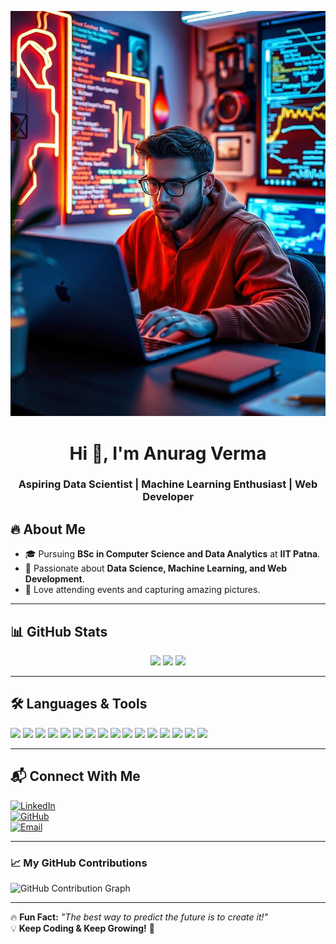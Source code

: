 ![Banner](https://github.com/Anurag9140/Anurag9140/blob/main/banner.png)
<h1 align="center">Hi 👋, I'm Anurag Verma</h1>
<h3 align="center">Aspiring Data Scientist | Machine Learning Enthusiast | Web Developer</h3>



## 🔥 About Me
- 🎓 Pursuing **BSc in Computer Science and Data Analytics** at **IIT Patna**.  
- 🤖 Passionate about **Data Science, Machine Learning, and Web Development**.  
- 📸 Love attending events and capturing amazing pictures.  

---

## 📊 GitHub Stats
<p align="center">
  <img width="48%" src="https://github-readme-stats.vercel.app/api?username=Anurag9140&show_icons=true&theme=dark" />
  <img width="48%" src="https://github-readme-streak-stats.herokuapp.com/?user=Anurag9140&theme=dark" />
  <img width="48%" src="https://github-readme-stats.vercel.app/api/top-langs/?username=Anurag9140&layout=compact&theme=dark" />
 

</p>

---

## 🛠️ Languages & Tools
<p align="left">
  <!-- Programming Languages -->
  <img src="https://img.shields.io/badge/Python-3776AB?style=for-the-badge&logo=python&logoColor=white" />
  
  
  <!-- Machine Learning & Data Science -->
  <img src="https://img.shields.io/badge/Machine%20Learning-FF6F00?style=for-the-badge&logo=scikitlearn&logoColor=white" />
  
  <img src="https://img.shields.io/badge/Pandas-150458?style=for-the-badge&logo=pandas&logoColor=white" />
  <img src="https://img.shields.io/badge/Numpy-013243?style=for-the-badge&logo=numpy&logoColor=white" />
  <img src="https://img.shields.io/badge/Matplotlib-11557C?style=for-the-badge&logo=matplotlib&logoColor=white" />
  <img src="https://img.shields.io/badge/Seaborn-10C3E6?style=for-the-badge&logo=seaborn&logoColor=white" />

  <!-- Web Development -->
  <img src="https://img.shields.io/badge/HTML5-E34F26?style=for-the-badge&logo=html5&logoColor=white" />
  <img src="https://img.shields.io/badge/CSS3-1572B6?style=for-the-badge&logo=css3&logoColor=white" />
  <img src="https://img.shields.io/badge/JavaScript-F7DF1E?style=for-the-badge&logo=javascript&logoColor=black" />
  <img src="https://img.shields.io/badge/React-61DAFB?style=for-the-badge&logo=react&logoColor=black" />

  <!-- Databases -->
  <img src="https://img.shields.io/badge/MySQL-4479A1?style=for-the-badge&logo=mysql&logoColor=white" />
  <img src="https://img.shields.io/badge/PostgreSQL-336791?style=for-the-badge&logo=postgresql&logoColor=white" />

  <!-- Version Control & Tools -->
  <img src="https://img.shields.io/badge/Git-F05032?style=for-the-badge&logo=git&logoColor=white" />
  <img src="https://img.shields.io/badge/GitHub-181717?style=for-the-badge&logo=github&logoColor=white" />
  <img src="https://img.shields.io/badge/Jupyter-F37626?style=for-the-badge&logo=jupyter&logoColor=white" />
  <img src="https://img.shields.io/badge/VS%20Code-007ACC?style=for-the-badge&logo=visual%20studio%20code&logoColor=white" />
</p>


---

## 📬 Connect With Me
[![LinkedIn](https://img.shields.io/badge/LinkedIn-blue?style=for-the-badge&logo=linkedin&logoColor=white)](https://www.linkedin.com/in/anurag-verma-0a63b7286/)  
[![GitHub](https://img.shields.io/badge/GitHub-black?style=for-the-badge&logo=github&logoColor=white)](https://github.com/Anurag9140)  
[![Email](https://img.shields.io/badge/Email-red?style=for-the-badge&logo=gmail&logoColor=white)](mailto:your-anurag_2312res150@iitp.ac.in.com)  

---



### 📈 **My GitHub Contributions**
![GitHub Contribution Graph](https://github-readme-activity-graph.vercel.app/graph?username=anuragverma&theme=react-dark)

---

🔥 **Fun Fact:** _"The best way to predict the future is to create it!"_  
💡 **Keep Coding & Keep Growing!** 🚀  



<!--
**Anurag9140/Anurag9140** is a ✨ _special_ ✨ repository because its `README.md` (this file) appears on your GitHub profile.

Here are some ideas to get you started:

- 🔭 I’m currently working on ...
- 🌱 I’m currently learning ...
- 👯 I’m looking to collaborate on ...
- 🤔 I’m looking for help with ...
- 💬 Ask me about ...
- 📫 How to reach me: ...
- 😄 Pronouns: ...
- ⚡ Fun fact: ...
-->

